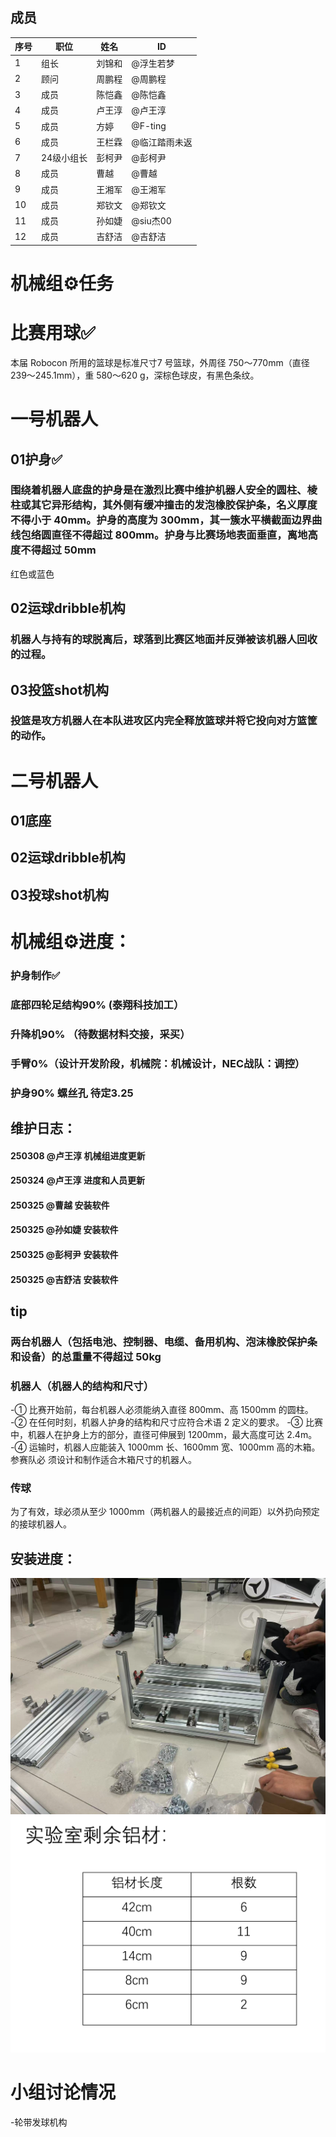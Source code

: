 ## 成员
|序号 |职位 | 姓名  | ID|
|---|---|---|---|
| 1 |组长|刘锦和| @浮生若梦 |
| 2 |顾问|周鹏程|@周鹏程|
| 3 |成员|陈恺鑫|@陈恺鑫 |
| 4 |成员|卢王淳| @卢王淳 |
| 5 |成员|方婷| @F-ting |
| 6 |成员|王栏霖 | @临江踏雨未返 |
| 7 |24级小组长|彭柯尹| @彭柯尹 |
| 8 |成员|曹越| @曹越 |
| 9 |成员|王湘军| @王湘军 |
| 10|成员|郑钦文| @郑钦文 |
| 11|成员|孙如婕| @siu杰00 |
| 12|成员|吉舒洁| @吉舒洁 |
<p align="left"> 
<div align="left">
</p>

# 机械组⚙️任务
# 比赛用球✅
本届 Robocon 所用的篮球是标准尺寸7 号篮球，外周径 750～770mm（直径239～245.1mm），重 580～620 g，深棕色球皮，有黑色条纹。

# 一号机器人
## 01护身✅ 
### 围绕着机器人底盘的护身是在激烈比赛中维护机器人安全的圆柱、棱柱或其它异形结构，其外侧有缓冲撞击的发泡橡胶保护条，名义厚度不得小于 40mm。护身的高度为 300mm，其一簇水平横截面边界曲线包络圆直径不得超过 800mm。护身与比赛场地表面垂直，离地高度不得超过 50mm
红色或蓝色
## 02运球dribble机构
### 机器人与持有的球脱离后，球落到比赛区地面并反弹被该机器人回收的过程。

## 03投篮shot机构
### 投篮是攻方机器人在本队进攻区内完全释放篮球并将它投向对方篮筐的动作。

# 二号机器人
## 01底座
## 02运球dribble机构
## 03投球shot机构

# 机械组⚙️进度：
### 护身制作✅    
### 底部四轮足结构90%  (泰翔科技加工）
### 升降机90% （待数据材料交接，采买）
### 手臂0%（设计开发阶段，机械院：机械设计，NEC战队：调控）
### 护身90% 螺丝孔 待定3.25


## 维护日志：
#### 250308  @卢王淳 机械组进度更新
#### 250324  @卢王淳 进度和人员更新
#### 250325  @曹越 安装软件
#### 250325  @孙如婕 安装软件
#### 250325  @彭柯尹 安装软件
#### 250325  @吉舒洁 安装软件


## tip
### 两台机器人（包括电池、控制器、电缆、备用机构、泡沫橡胶保护条和设备）的总重量不得超过 50kg
### 机器人（机器人的结构和尺寸）
-① 比赛开始前，每台机器人必须能纳入直径 800mm、高 1500mm 的圆柱。
-② 在任何时刻，机器人护身的结构和尺寸应符合术语 2 定义的要求。
-③ 比赛中，机器人在护身上方的部分，直径可伸展到 1200mm，最大高度可达 2.4m。
-④ 运输时，机器人应能装入 1000mm 长、1600mm 宽、1000mm 高的木箱。参赛队必
须设计和制作适合木箱尺寸的机器人。
### 传球
为了有效，球必须从至少 1000mm（两机器人的最接近点的间距）以外扔向预定的接球机器人。
## 安装进度：
![安装进度](612c16e6c6171e1cc637afe12131dec.jpg)
![仓库内多余铝方](image.png)
# 小组讨论情况
-轮带发球机构
